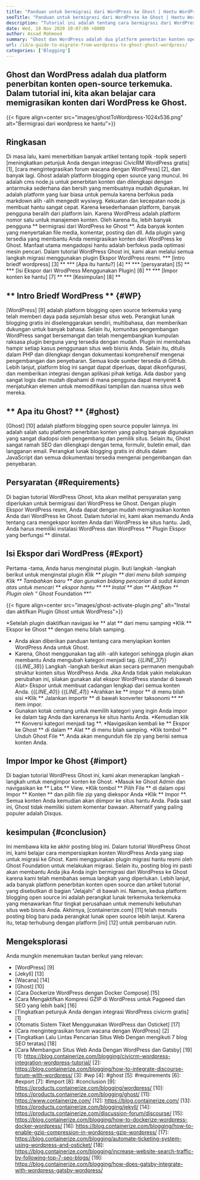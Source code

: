 ```yaml
---
title: "Panduan untuk bermigrasi dari WordPress ke Ghost | Hantu WordPress" 
seoTitle: "Panduan untuk bermigrasi dari WordPress ke Ghost | Hantu WordPress" 
description: "Tutorial ini adalah tentang cara bermigrasi dari WordPress ke Ghost. Kami akan belajar cara memigrasikan posting dan halaman Anda ke hantu dari situs web WordPress yang ada." 
date: Wed, 18 Nov 2020 10:07:06 +0000
author: Assad Mahmood
summary: "Ghost dan WordPress adalah dua platform penerbitan konten open-source terkemuka. Dalam tutorial ini, kita akan belajar cara memigrasikan konten dari WordPress ke Ghost." 
url: /id/a-guide-to-migrate-from-wordpress-to-ghost-ghost-wordpress/
categories: ['Blogging']
---
```


## Ghost dan WordPress adalah dua platform penerbitan konten open-source terkemuka. Dalam tutorial ini, kita akan belajar cara memigrasikan konten dari WordPress ke Ghost.

{{< figure align=center src="images/ghostToWordpress-1024x536.png" alt="Bermigrasi dari wordpress ke hantu">}}


## Ringkasan
Di masa lalu, kami menerbitkan banyak artikel tentang topik -topik seperti [meningkatkan petunjuk Anda dengan integrasi CivicRM WordPress gratis] [1], [cara mengintegrasikan forum wacana dengan WordPress] [2], dan banyak lagi. Ghost adalah platform blogging open source yang muncul. Ini adalah cms node.js untuk penerbitan konten dan dilengkapi dengan antarmuka sederhana dan bersih yang membuatnya mudah digunakan. Ini adalah platform yang luar biasa untuk pemula karena berfokus pada markdown alih -alih mengedit wysiwyg. Kekuatan dan kecepatan node.js membuat hantu sangat cepat. Karena kesederhanaan platform, banyak pengguna beralih dari platform lain. Karena WordPress adalah platform nomor satu untuk manajemen konten.
Oleh karena itu, lebih banyak pengguna ** bermigrasi dari WordPress ke Ghost **. Ada banyak konten yang menyertakan file media, komentar, posting dan dll. Ada plugin yang tersedia yang membantu Anda memigrasikan konten dari WordPress ke Ghost. Manfaat utama mengadopsi hantu adalah berfokus pada optimasi mesin pencari. Dalam tutorial WordPress Ghost ini, kami akan melalui semua langkah migrasi menggunakan plugin Ekspor WordPress resmi.
  *** [intro briedf wordpress] [3] **
  *** [Apa itu hantu?] [4] **
  *** [persyaratan] [5] **
  *** [Isi Ekspor dari WrodPress Menggunakan Plugin] [6] **
  *** [Impor konten ke hantu] [7] **
  *** [Kesimpulan] [8] **

## ** Intro Briedf WordPress ** {#WP}
[WordPress] [9] adalah platform blogging open source terkemuka yang telah memberi daya pada sejumlah besar situs web. Perangkat lunak blogging gratis ini diselenggarakan sendiri, multibahasa, dan memberikan dukungan untuk banyak bahasa. Selain itu, komunitas pengembangan WordPress sangat bersemangat dan telah mengembangkan kumpulan raksasa plugin berguna yang tersedia dengan mudah. Plugin ini membahas hampir setiap kasus penggunaan situs web bisnis Anda. Selain itu, ditulis dalam PHP dan dilengkapi dengan dokumentasi komprehensif mengenai pengembangan dan penyebaran. Semua kode sumber tersedia di GitHub. Lebih lanjut, platform blog ini sangat dapat diperluas, dapat dikonfigurasi, dan memberikan integrasi dengan aplikasi pihak ketiga. Ada dasbor yang sangat logis dan mudah dipahami di mana pengguna dapat menyeret & menjatuhkan elemen untuk memodifikasi tampilan dan nuansa situs web mereka.

## ** Apa itu Ghost? ** {#ghost}
[Ghost] [10] adalah platform blogging open source populer lainnya. Ini adalah salah satu platform penerbitan konten yang paling banyak digunakan yang sangat diadopsi oleh pengembang dan pemilik situs. Selain itu, Ghost sangat ramah SEO dan dilengkapi dengan tema, formulir, buletin email, dan langganan email. Perangkat lunak blogging gratis ini ditulis dalam JavaScript dan semua dokumentasi tersedia mengenai pengembangan dan penyebaran.

## Persyaratan {#Requirements}
Di bagian tutorial WordPress Ghost, kita akan melihat persyaratan yang diperlukan untuk bermigrasi dari WordPress ke Ghost. Dengan plugin Ekspor WordPress resmi, Anda dapat dengan mudah memigrasikan konten Anda dari WordPress ke Ghost. Dalam tutorial ini, kami akan memandu Anda tentang cara mengekspor konten Anda dari WordPress ke situs hantu. Jadi, Anda harus memiliki instalasi WordPress dan WordPress ** Plugin Ekspor yang berfungsi ** diinstal.

## Isi Ekspor dari WordPress {#Export}
Pertama -tama, Anda harus menginstal plugin. Ikuti langkah -langkah berikut untuk menginstal plugin
  *Klik ** plugin ** dari menu bilah samping
  *Klik ** Tambahkan baru ** dan gunakan bidang pencarian di sudut kanan atas untuk mencari ** ekspor hantu **
  *** Instal ** dan ** Aktifkan ** Plugin oleh “** Ghost Foundation **“

{{< figure align=center src="images/ghost-activate-plugin.png" alt="Instal dan aktifkan Plugin Ghost untuk WordPress">}}

  *Setelah plugin diaktifkan navigasi ke ** alat ** dari menu samping
  *Klik ** Ekspor ke Ghost ** dengan menu bilah samping.
  * Anda akan diberikan panduan tentang cara menyiapkan konten WordPress Anda untuk Ghost.
  * Karena, Ghost menggunakan tag alih -alih kategori sehingga plugin akan membantu Anda mengubah kategori menjadi tag.
{{_LINE_37_}}
{{_LINE_38_}}
    Langkah -langkah berikut akan secara permanen mengubah struktur konten situs WordPress Anda. Jika Anda tidak yakin melakukan perubahan ini, silakan gunakan alat ekspor WordPress standar di bawah Alat> Ekspor untuk membuat cadangan lengkap dari semua konten Anda.
{{_LINE_40_}}
{{_LINE_41_}}
  *Arahkan ke ** impor ** di menu bilah sisi
  *Klik ** Jalankan importir ** di bawah konverter taksonomi ** ** item impor.
  * Gunakan kotak centang untuk memilih kategori yang ingin Anda impor ke dalam tag Anda dan karenanya ke situs hantu Anda.
  *Kemudian klik ** Konversi kategori menjadi tag **.
  *Navigasikan kembali ke ** Ekspor ke Ghost ** di dalam ** Alat ** di menu bilah samping.
  *Klik tombol ** Unduh Ghost File **. Anda akan mengunduh file zip yang berisi semua konten Anda.

## Impor Impor ke Ghost {#import}
Di bagian tutorial WordPress Ghost ini, kami akan menerapkan langkah -langkah untuk mengimpor konten ke Ghost.
  *Masuk ke Ghost Admin dan navigasikan ke ** Labs ** View.
  *Klik tombol ** Pilih File ** di dalam opsi Impor ** Konten ** dan pilih file zip yang diekspor Anda
  *Klik ** Impor **. Semua konten Anda kemudian akan diimpor ke situs hantu Anda.
Pada saat ini, Ghost tidak memiliki sistem komentar bawaan. Alternatif yang paling populer adalah Disqus.

## kesimpulan {#conclusion}
Ini membawa kita ke akhir posting blog ini. Dalam tutorial WordPress Ghost ini, kami belajar cara mempersiapkan konten WordPress Anda yang siap untuk migrasi ke Ghost. Kami menggunakan plugin migrasi hantu resmi oleh Ghost Foundation untuk melakukan migrasi. Selain itu, posting blog ini pasti akan membantu Anda jika Anda ingin bermigrasi dari WordPress ke Ghost karena kami telah membahas semua langkah yang diperlukan. Lebih lanjut, ada banyak platform penerbitan konten open source dan artikel tutorial yang disebutkan di bagian "Jelajahi" di bawah ini. Namun, kedua platform blogging open source ini adalah perangkat lunak terkemuka terkemuka yang menawarkan fitur tingkat perusahaan untuk memenuhi kebutuhan situs web bisnis Anda.
Akhirnya, [containerize.com] [11] telah menulis posting blog baru pada perangkat lunak open source lebih lanjut. Karena itu, tetap terhubung dengan platform [ini] [12] untuk pembaruan rutin.

## Mengeksplorasi
Anda mungkin menemukan tautan berikut yang relevan:
  * [WordPress] [9]
  * [Jekyll] [13]
  * [Wacana] [14]
  * [Ghost] [10]
  * [Cara Dockerize WordPress dengan Docker Compose] [15]
  * [Cara Mengaktifkan Kompresi GZIP di WordPress untuk Pagpeed dan SEO yang lebih baik] [16]
  * [Tingkatkan petunjuk Anda dengan integrasi WordPress civicrm gratis] [1]
  * [Otomatis Sistem Tiket Menggunakan WordPress dan Osticket] [17]
  * [Cara mengintegrasikan forum wacana dengan WordPress] [2]
  * [Tingkatkan Lalu Lintas Pencarian Situs Web Dengan mengikuti 7 blog SEO teratas] [18]
  * [Cara Membangun Situs Web Anda Dengan WordPress dan Gatsby] [19]
[1]: https://blog.containerize.com/blogging/civicrm-wordpress-integration-wordpress-tutorial/
[2]: https://blog.containerize.com/blogging/how-to-integrate-discourse-forum-with-wordpress/
[3]: #wp
[4]: #ghost
[5]: #requirements
[6]: #export
[7]: #import
[8]: #conclusion
[9]: https://products.containerize.com/blogging/wordpress/
[10]: https://products.containerize.com/blogging/ghost/
[11]: https://www.containerize.com/
[12]: https://blog.containerize.com/
[13]: https://products.containerize.com/blogging/jekyll/
[14]: https://products.containerize.com/discussion-forum/discourse/
[15]: https://blog.containerize.com/blogging/how-to-dockerize-wordpress-docker-wordpress/
[16]: https://blog.containerize.com/blogging/how-to-enable-gzip-compression-in-wordpress-gzip-wordpress/
[17]: https://blog.containerize.com/blogging/automate-ticketing-system-using-wordpress-and-osticket/
[18]: https://blog.containerize.com/blogging/increase-website-search-traffic-by-following-top-7-seo-blogs/
[19]: https://blog.containerize.com/blogging/how-does-gatsby-integrate-with-wordpress-gatsby-wordpress/
